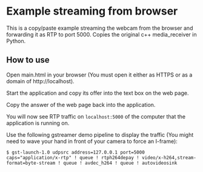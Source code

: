# Example streaming from browser

This is a copy/paste example streaming the webcam from the browser and forwarding it as RTP to port 5000. Copies the original c++ media_receiver in Python.

## How to use

Open main.html in your browser (You must open it either as HTTPS or as a domain of http://localhost).

Start the application and copy its offer into the text box on the web page.

Copy the answer of the web page back into the application.

You will now see RTP traffic on `localhost:5000` of the computer that the application is running on.

Use the following gstreamer demo pipeline to display the traffic (You might need to wave your hand in front of your camera to force an I-frame):

```
$ gst-launch-1.0 udpsrc address=127.0.0.1 port=5000 caps="application/x-rtp" ! queue ! rtph264depay ! video/x-h264,stream-format=byte-stream ! queue ! avdec_h264 ! queue ! autovideosink
```

